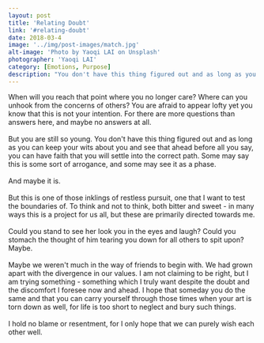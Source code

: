 ```yaml
---
layout: post
title: 'Relating Doubt'
link: '#relating-doubt'
date: 2018-03-4
image: '../img/post-images/match.jpg'
alt-image: 'Photo by Yaoqi LAI on Unsplash'
photographer: 'Yaoqi LAI'
category: [Emotions, Purpose]
description: "You don't have this thing figured out and as long as you can keep your wits about you and see that ahead before all you say, you can have faith that you will settle into the correct path. Some may say this art of yours as some sort of arrogance, and some may see it as a phase. In either case, wish them well."
---
```

When will you reach that point where you no longer care? Where can you unhook from the concerns of others? You are afraid to appear lofty yet you know that this is not your intention. For there are more questions than answers here, and maybe no answers at all.
<br>
<br>
But you are still so young. You don't have this thing figured out and as long as you can keep your wits about you and see that ahead before all you say, you can have faith that you will settle into the correct path. Some may say this is some sort of arrogance, and some may see it as a phase.
<br>
<br>
And maybe it is.
<br>
<br>
But this is one of those inklings of restless pursuit, one that I want to test the boundaries of. To think and not to think, both bitter and sweet - in many ways this is a project for us all, but these are primarily directed towards me.
<br>
<br>
Could you stand to see her look you in the eyes and laugh? Could you stomach the thought of him tearing you down for all others to spit upon? Maybe.
<br>
<br>
Maybe we weren't much in the way of friends to begin with. We had grown apart with the divergence in our values. I am not claiming to be right, but I am trying something - something which I truly want despite the doubt and the discomfort I foresee now and ahead. I hope that someday you do the same and that you can carry yourself through those times when your art is torn down as well, for life is too short to neglect and bury such things.
<br>
<br>
I hold no blame or resentment, for I only hope that we can purely wish each other well. 